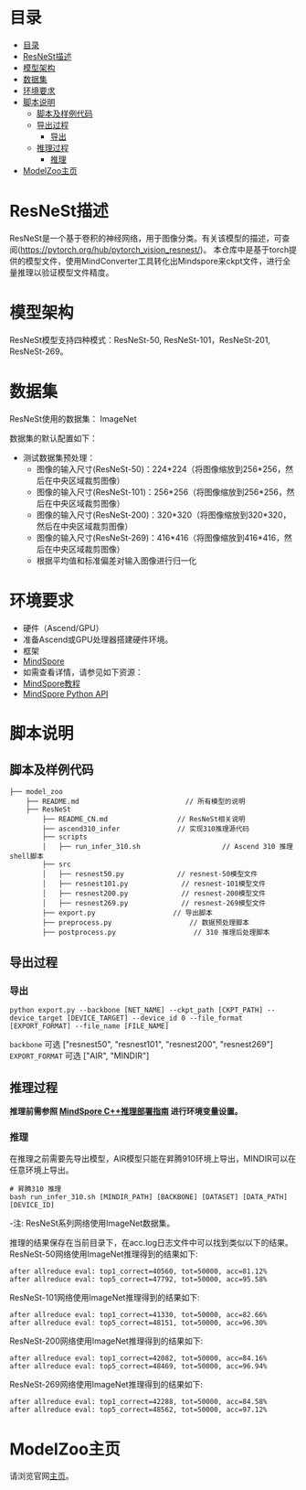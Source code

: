 # 目录

<!-- TOC -->

- [目录](#目录)
- [ResNeSt描述](#resnest描述)
- [模型架构](#模型架构)
- [数据集](#数据集)
- [环境要求](#环境要求)
- [脚本说明](#脚本说明)
    - [脚本及样例代码](#脚本及样例代码)
    - [导出过程](#导出过程)
        - [导出](#导出)
    - [推理过程](#推理过程)
        - [推理](#推理)
- [ModelZoo主页](#modelzoo主页)

<!-- /TOC -->

# ResNeSt描述

ResNeSt是一个基于卷积的神经网络，用于图像分类。有关该模型的描述，可查阅(https://pytorch.org/hub/pytorch_vision_resnest/)。
本仓库中是基于torch提供的模型文件，使用MindConverter工具转化出Mindspore来ckpt文件，进行全量推理以验证模型文件精度。

# 模型架构

ResNeSt模型支持四种模式：ResNeSt-50, ResNeSt-101，ResNeSt-201, ResNeSt-269。

# 数据集

ResNeSt使用的数据集： ImageNet

数据集的默认配置如下：

- 测试数据集预处理：
    - 图像的输入尺寸(ResNeSt-50)：224\*224（将图像缩放到256\*256，然后在中央区域裁剪图像）
    - 图像的输入尺寸(ResNeSt-101)：256\*256（将图像缩放到256\*256，然后在中央区域裁剪图像）
    - 图像的输入尺寸(ResNeSt-200)：320\*320（将图像缩放到320\*320，然后在中央区域裁剪图像）
    - 图像的输入尺寸(ResNeSt-269)：416\*416（将图像缩放到416\*416，然后在中央区域裁剪图像）
    - 根据平均值和标准偏差对输入图像进行归一化

# 环境要求

- 硬件（Ascend/GPU）
- 准备Ascend或GPU处理器搭建硬件环境。
- 框架
- [MindSpore](https://www.mindspore.cn/install)
- 如需查看详情，请参见如下资源：
- [MindSpore教程](https://www.mindspore.cn/tutorials/zh-CN/master/index.html)
- [MindSpore Python API](https://www.mindspore.cn/docs/zh-CN/master/index.html)

# 脚本说明

## 脚本及样例代码

```shell
├── model_zoo
    ├── README.md                          // 所有模型的说明
    ├── ResNeSt
        ├── README_CN.md                 // ResNeSt相关说明
        ├── ascend310_infer              // 实现310推理源代码
        ├── scripts
        │   ├── run_infer_310.sh                    // Ascend 310 推理shell脚本
        ├── src
        │   ├── resnest50.py             // resnest-50模型文件
        │   ├── resnest101.py             // resnest-101模型文件
        │   ├── resnest200.py             // resnest-200模型文件
        │   ├── resnest269.py             // resnest-269模型文件
        ├── export.py                   // 导出脚本
        ├── preprocess.py                   // 数据预处理脚本
        ├── postprocess.py                   // 310 推理后处理脚本
```

## 导出过程

### 导出

```shell
python export.py --backbone [NET_NAME] --ckpt_path [CKPT_PATH] --device_target [DEVICE_TARGET] --device_id 0 --file_format [EXPORT_FORMAT] --file_name [FILE_NAME]
```

`backbone` 可选 ["resnest50", "resnest101", "resnest200", "resnest269"]
`EXPORT_FORMAT` 可选 ["AIR", "MINDIR"]

## 推理过程

**推理前需参照 [MindSpore C++推理部署指南](https://gitee.com/mindspore/models/blob/master/utils/cpp_infer/README_CN.md) 进行环境变量设置。**

### 推理

在推理之前需要先导出模型，AIR模型只能在昇腾910环境上导出，MINDIR可以在任意环境上导出。

```shell
# 昇腾310 推理
bash run_infer_310.sh [MINDIR_PATH] [BACKBONE] [DATASET] [DATA_PATH] [DEVICE_ID]
```

-注: ResNeSt系列网络使用ImageNet数据集。

推理的结果保存在当前目录下，在acc.log日志文件中可以找到类似以下的结果。
ResNeSt-50网络使用ImageNet推理得到的结果如下:

  ```log
  after allreduce eval: top1_correct=40560, tot=50000, acc=81.12%
  after allreduce eval: top5_correct=47792, tot=50000, acc=95.58%
  ```

ResNeSt-101网络使用ImageNet推理得到的结果如下:

  ```log
  after allreduce eval: top1_correct=41330, tot=50000, acc=82.66%
  after allreduce eval: top5_correct=48151, tot=50000, acc=96.30%
  ```

ResNeSt-200网络使用ImageNet推理得到的结果如下:

  ```log
  after allreduce eval: top1_correct=42082, tot=50000, acc=84.16%
  after allreduce eval: top5_correct=48469, tot=50000, acc=96.94%
  ```  

ResNeSt-269网络使用ImageNet推理得到的结果如下:

  ```log
  after allreduce eval: top1_correct=42288, tot=50000, acc=84.58%
  after allreduce eval: top5_correct=48562, tot=50000, acc=97.12%
  ```

# ModelZoo主页

 请浏览官网[主页](https://gitee.com/mindspore/models)。
